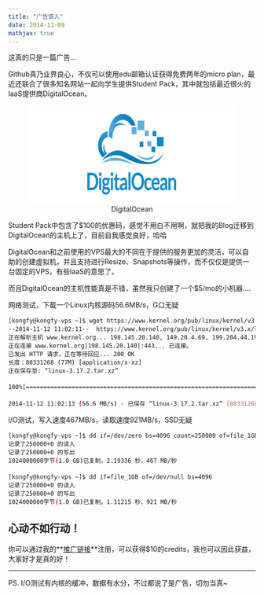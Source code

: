 ```yaml
---
title: "广告慎入"
date: 2014-11-09
mathjax: true
---
```


这真的只是一篇广告...

<!--more--> Github真乃业界良心，不仅可以使用edu邮箱认证获得免费两年的micro plan，最近还联合了很多知名网站一起向学生提供Student Pack，其中就包括最近很火的IaaS提供商DigitalOcean。

<figure style="text-align: center;">
  <img src="/assets/images/logo-digitalocean-1ef0424a297748e3bf744992c123db7b.jpg" alt="DigitalOcean" width="600" height="200" />
  <figcaption>DigitalOcean</figcaption>
</figure>

Student Pack中包含了$100的优惠码，感觉不用白不用啊，就把我的Blog迁移到DigitalOcean的主机上了，目前自我感觉良好，哈哈

DigitalOcean和之前使用的VPS最大的不同在于提供的服务更加的灵活，可以自助的创建虚拟机，并且支持进行Resize、Snapshots等操作，而不仅仅是提供一台固定的VPS，有些IaaS的意思了。

而且DigitalOcean的主机性能真是不错，虽然我只创建了一个$5/mo的小机器....

网络测试，下载一个Linux内核源码56.6MB/s，G口无疑 

```bash
[kongfy@kongfy-vps ~]$ wget https://www.kernel.org/pub/linux/kernel/v3.x/linux-3.17.2.tar.xz
--2014-11-12 11:02:11--  https://www.kernel.org/pub/linux/kernel/v3.x/linux-3.17.2.tar.xz
正在解析主机 www.kernel.org... 198.145.20.140, 149.20.4.69, 199.204.44.194, ...
正在连接 www.kernel.org|198.145.20.140|:443... 已连接。
已发出 HTTP 请求，正在等待回应... 200 OK
长度：80331268 (77M) [application/x-xz]
正在保存至: “linux-3.17.2.tar.xz”

100%[=====================================================================================================>] 80,331,268  56.6M/s   in 1.4s

2014-11-12 11:02:13 (56.6 MB/s) - 已保存 “linux-3.17.2.tar.xz” [80331268/80331268])
```

I/O测试，写入速度467MB/s，读取速度921MB/s，SSD无疑 

```bash
[kongfy@kongfy-vps ~]$ dd if=/dev/zero bs=4096 count=250000 of=file_1GB
记录了250000+0 的读入
记录了250000+0 的写出
1024000000字节(1.0 GB)已复制，2.19336 秒，467 MB/秒

[kongfy@kongfy-vps ~]$ dd if=file_1GB of=/dev/null bs=4096
记录了250000+0 的读入
记录了250000+0 的写出
1024000000字节(1.0 GB)已复制，1.11215 秒，921 MB/秒
```

## 心动不如行动！

你可以通过我的**[推广链接](https://www.digitalocean.com/?refcode=12b0d4e80ee5 "digitalocean")**注册，可以获得$10的credits，我也可以因此获益，大家好才是真的好！

* * *

PS. I/O测试有内核的缓冲，数据有水分，不过都说了是广告，切勿当真~
